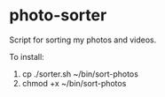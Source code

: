# photo-sorter
Script for sorting my photos and videos.

To install:
1) cp ./sorter.sh ~/bin/sort-photos
2) chmod +x ~/bin/sort-photos
